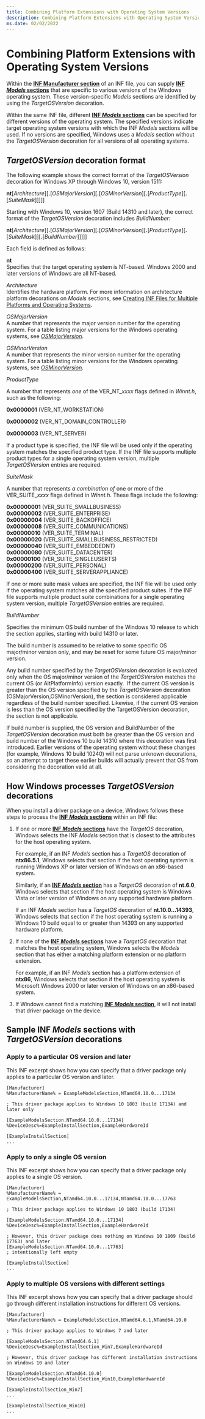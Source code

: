 ```yaml
---
title: Combining Platform Extensions with Operating System Versions
description: Combining Platform Extensions with Operating System Versions
ms.date: 02/02/2022
---
```


# Combining Platform Extensions with Operating System Versions

Within the [**INF Manufacturer section**](inf-manufacturer-section.md) of an INF file, you can supply [**INF *Models* sections**](inf-models-section.md) that are specific to various versions of the Windows operating system. These version-specific *Models* sections are identified by using the *TargetOSVersion* decoration.

Within the same INF file, different [**INF *Models* sections**](inf-models-section.md) can be specified for different versions of the operating system. The specified versions indicate target operating system versions with which the INF *Models* sections will be used. If no versions are specified, Windows uses a *Models* section without the *TargetOSVersion* decoration for all versions of all operating systems.

## *TargetOSVersion* decoration format

The following example shows the correct format of the *TargetOSVersion* decoration for Windows XP through Windows 10, version 1511:

**nt**\[*Architecture*\]\[**.**\[*OSMajorVersion*\]\[**.**\[*OSMinorVersion*\]\[**.**\[*ProductType*\]\[**.**\[*SuiteMask*\]\]\]\]\]

Starting with Windows 10, version 1607 (Build 14310 and later), the correct format of the *TargetOSVersion* decoration includes *BuildNumber*:

**nt**\[*Architecture*\]\[**.**\[*OSMajorVersion*\]\[**.**\[*OSMinorVersion*\]\[**.**\[*ProductType*\]\[**.**\[*SuiteMask*\]\]\[**.**\[*BuildNumber*\]\]\]\]\]

Each field is defined as follows:

<a href="" id="nt"></a>**nt**  
Specifies that the target operating system is NT-based. Windows 2000 and later versions of Windows are all NT-based.

<a href="" id="architecture"></a>*Architecture*  
Identifies the hardware platform. For more information on architecture platform decorations on *Models* sections, see [Creating INF Files for Multiple Platforms and Operating Systems](creating-inf-files-for-multiple-platforms-and-operating-systems.md).

<a href="" id="osmajorversion"></a>*OSMajorVersion*  
A number that represents the major version number for the operating system. For a table listing major versions for the Windows operating systems, see [*OSMajorVersion*](./inf-manufacturer-section.md#osmajorversion).
 

<a href="" id="osminorversion"></a>*OSMinorVersion*  
A number that represents the minor version number for the operating system. For a table listing minor versions for the Windows operating systems, see [*OSMinorVersion*](./inf-manufacturer-section.md#osminorversion).

<a href="" id="producttype"></a>*ProductType*

A number that represents *one* of the VER_NT_*xxxx* flags defined in *Winnt.h*, such as the following:

**0x0000001** (VER_NT_WORKSTATION)

**0x0000002** (VER_NT_DOMAIN_CONTROLLER)

**0x0000003** (VER_NT_SERVER)

If a product type is specified, the INF file will be used only if the operating system matches the specified product type. If the INF file supports multiple product types for a single operating system version, multiple *TargetOSVersion* entries are required.

*SuiteMask*

A number that represents *a combination of* one or more of the VER_SUITE_*xxxx* flags defined in *Winnt.h*. These flags include the following:

**0x00000001** (VER_SUITE_SMALLBUSINESS)  
**0x00000002** (VER_SUITE_ENTERPRISE)  
**0x00000004** (VER_SUITE_BACKOFFICE)  
**0x00000008** (VER_SUITE_COMMUNICATIONS)  
**0x00000010** (VER_SUITE_TERMINAL)  
**0x00000020** (VER_SUITE_SMALLBUSINESS_RESTRICTED)  
**0x00000040** (VER_SUITE_EMBEDDEDNT)  
**0x00000080** (VER_SUITE_DATACENTER)  
**0x00000100** (VER_SUITE_SINGLEUSERTS)  
**0x00000200** (VER_SUITE_PERSONAL)  
**0x00000400** (VER_SUITE_SERVERAPPLIANCE)  

If one or more suite mask values are specified, the INF file will be used only if the operating system matches all the specified product suites. If the INF file supports multiple product suite combinations for a single operating system version, multiple *TargetOSVersion* entries are required.

*BuildNumber*

Specifies the minimum OS build number of the Windows 10 release to which the section applies, starting with build 14310 or later.

The build number is assumed to be relative to some specific OS major/minor version only, and may be reset for some future OS major/minor version.

Any build number specified by the *TargetOSVersion* decoration is evaluated only when the OS major/minor version of the *TargetOSVersion* matches the current OS (or AltPlatformInfo) version exactly.  If the current OS version is greater than the OS version specified by the *TargetOSVersion* decoration (OSMajorVersion,OSMinorVersion), the section is considered applicable regardless of the build number specified. Likewise, if the current OS version is less than the OS version specified by the TargetOSVersion decoration, the section is not applicable.

If build number is supplied, the OS version and BuildNumber of the *TargetOSVersion* decoration must both be greater than the OS version and build number of the Windows 10 build 14310 where this decoration was first introduced.  Earlier versions of the operating system without these changes (for example, Windows 10 build 10240) will not parse unknown decorations, so an attempt to target these earlier builds will actually prevent that OS from considering the decoration valid at all.

## <a href="" id="how-setup-processes-targetosversion-decorations"></a>How Windows processes *TargetOSVersion* decorations

When you install a driver package on a device, Windows follows these steps to process the [**INF *Models* sections**](inf-models-section.md) within an INF file:

1.  If one or more [**INF *Models* sections**](inf-models-section.md) have the *TargetOS* decoration, Windows selects the INF *Models* section that is closest to the attributes for the host operating system.

    For example, if an INF *Models* section has a *TargetOS* decoration of **ntx86.5.1**, Windows selects that section if the host operating system is running Windows XP or later version of Windows on an x86-based system.

    Similarly, if an [**INF *Models* section**](inf-models-section.md) has a *TargetOS* decoration of **nt.6.0**, Windows selects that section if the host operating system is Windows Vista or later version of Windows on any supported hardware platform.

    If an INF *Models* section has a *TargetOS* decoration of **nt.10.0...14393**, Windows selects that section if the host operating system is running a Windows 10 build equal to or greater than 14393 on any supported hardware platform.

2.  If none of the [**INF *Models* sections**](inf-models-section.md) have a *TargetOS* decoration that matches the host operating system, Windows selects the *Models* section that has either a matching platform extension or no platform extension.

    For example, if an INF *Models* section has a platform extension of **ntx86**, Windows selects that section if the host operating system is Microsoft Windows 2000 or later version of Windows on an x86-based system.

3.  If Windows cannot find a matching [**INF *Models* section**](inf-models-section.md), it will not install that driver package on the device.

## Sample INF *Models* sections with *TargetOSVersion* decorations

### Apply to a particular OS version and later

This INF excerpt shows how you can specify that a driver package only applies to a particular OS version and later.

```inf
[Manufacturer]
%ManufacturerName% = ExampleModelsSection,NTamd64.10.0...17134

; This driver package applies to Windows 10 1803 (build 17134) and later only

[ExampleModelsSection.NTamd64.10.0...17134]
%DeviceDesc%=ExampleInstallSection,ExampleHardwareId

[ExampleInstallSection]
...
```

### Apply to only a single OS version

This INF excerpt shows how you can specify that a driver package only applies to a single OS version.

```inf
[Manufacturer]
%ManufacturerName% = ExampleModelsSection,NTamd64.10.0...17134,NTamd64.10.0...17763

; This driver package applies to Windows 10 1803 (build 17134)

[ExampleModelsSection.NTamd64.10.0...17134]
%DeviceDesc%=ExampleInstallSection,ExampleHardwareId

; However, this driver package does nothing on Windows 10 1809 (build 17763) and later
[ExampleModelsSection.NTamd64.10.0...17763]
; intentionally left empty

[ExampleInstallSection]
...
```

### Apply to multiple OS versions with different settings

This INF excerpt shows how you can specify that a driver package should go through different installation instructions for different OS versions.

```inf
[Manufacturer]
%ManufacturerName% = ExampleModelsSection,NTamd64.6.1,NTamd64.10.0

; This driver package applies to Windows 7 and later

[ExampleModelsSection.NTamd64.6.1]
%DeviceDesc%=ExampleInstallSection_Win7,ExampleHardwareId

; However, this driver package has different installation instructions on Windows 10 and later

[ExampleModelsSection.NTamd64.10.0]
%DeviceDesc%=ExampleInstallSection_Win10,ExampleHardwareId

[ExampleInstallSection_Win7]
...

[ExampleInstallSection_Win10]
...
```
